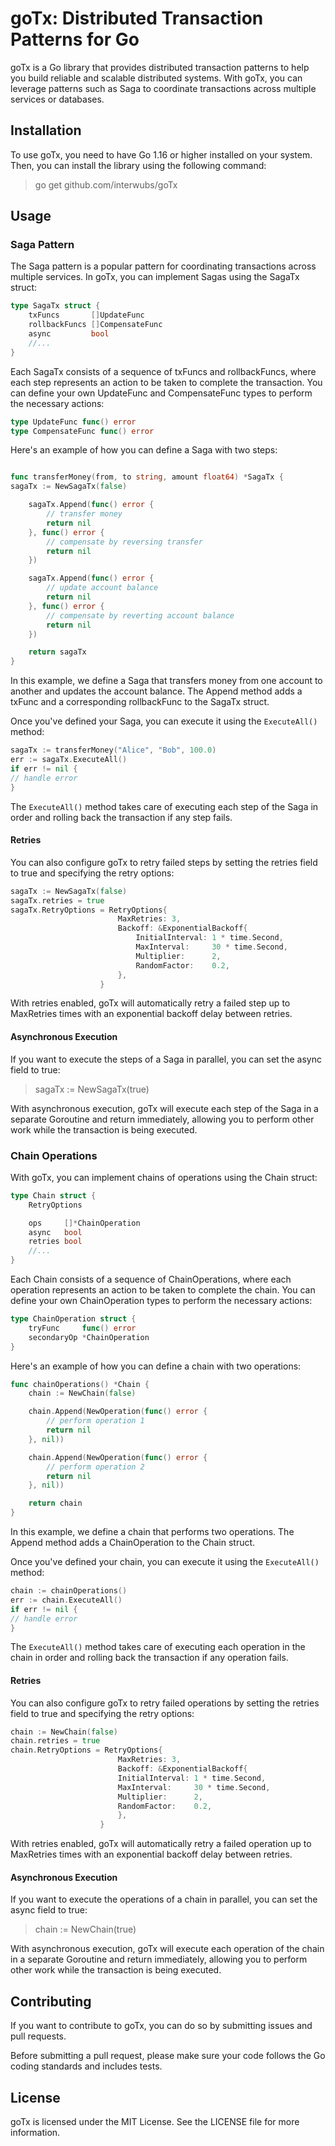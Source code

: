 # goTx: Distributed Transaction Patterns for Go
goTx is a Go library that provides distributed transaction patterns to help you build reliable and scalable distributed systems. With goTx, you can leverage patterns such as Saga to coordinate transactions across multiple services or databases.

## Installation
To use goTx, you need to have Go 1.16 or higher installed on your system. Then, you can install the library using the following command:

> go get github.com/interwubs/goTx

## Usage
### Saga Pattern
The Saga pattern is a popular pattern for coordinating transactions across multiple services. In goTx, you can implement Sagas using the SagaTx struct:

```go
type SagaTx struct {
    txFuncs       []UpdateFunc
    rollbackFuncs []CompensateFunc
    async         bool
    //...
}
```

Each SagaTx consists of a sequence of txFuncs and rollbackFuncs, where each step represents an action to be taken to complete the transaction. You can define your own UpdateFunc and CompensateFunc types to perform the necessary actions:

```go
type UpdateFunc func() error
type CompensateFunc func() error
```

Here's an example of how you can define a Saga with two steps:
```go

func transferMoney(from, to string, amount float64) *SagaTx {
sagaTx := NewSagaTx(false)

	sagaTx.Append(func() error {
		// transfer money
		return nil
	}, func() error {
		// compensate by reversing transfer
		return nil
	})

	sagaTx.Append(func() error {
		// update account balance
		return nil
	}, func() error {
		// compensate by reverting account balance
		return nil
	})

	return sagaTx
}

```

In this example, we define a Saga that transfers money from one account to another and updates the account balance. The Append method adds a txFunc and a corresponding rollbackFunc to the SagaTx struct.

Once you've defined your Saga, you can execute it using the `ExecuteAll()` method:

```go
sagaTx := transferMoney("Alice", "Bob", 100.0)
err := sagaTx.ExecuteAll()
if err != nil {
// handle error
}
```

The `ExecuteAll()` method takes care of executing each step of the Saga in order and rolling back the transaction if any step fails.

#### Retries
You can also configure goTx to retry failed steps by setting the retries field to true and specifying the retry options:

```go
sagaTx := NewSagaTx(false)
sagaTx.retries = true
sagaTx.RetryOptions = RetryOptions{
                        MaxRetries: 3,
                        Backoff: &ExponentialBackoff{
                            InitialInterval: 1 * time.Second,
                            MaxInterval:     30 * time.Second,
                            Multiplier:      2,
                            RandomFactor:    0.2,
                        },
                    }
```

With retries enabled, goTx will automatically retry a failed step up to MaxRetries times with an exponential backoff delay between retries.

#### Asynchronous Execution
If you want to execute the steps of a Saga in parallel, you can set the async field to true:

> sagaTx := NewSagaTx(true)

With asynchronous execution, goTx will execute each step of the Saga in a separate Goroutine and return immediately, allowing you to perform other work while the transaction is being executed.


### Chain Operations
With goTx, you can implement chains of operations using the Chain struct:

```go
type Chain struct {
    RetryOptions

	ops     []*ChainOperation
	async   bool
	retries bool
	//...
}
```

Each Chain consists of a sequence of ChainOperations, where each operation represents an action to be taken to complete the chain. You can define your own ChainOperation types to perform the necessary actions:

```go
type ChainOperation struct {
    tryFunc     func() error
    secondaryOp *ChainOperation
}
```

Here's an example of how you can define a chain with two operations:

```go
func chainOperations() *Chain {
    chain := NewChain(false)

	chain.Append(NewOperation(func() error {
		// perform operation 1
		return nil
	}, nil))

	chain.Append(NewOperation(func() error {
		// perform operation 2
		return nil
	}, nil))

	return chain
}
```

In this example, we define a chain that performs two operations. The Append method adds a ChainOperation to the Chain struct.

Once you've defined your chain, you can execute it using the `ExecuteAll()` method:

```go
chain := chainOperations()
err := chain.ExecuteAll()
if err != nil {
// handle error
}
```

The `ExecuteAll()` method takes care of executing each operation in the chain in order and rolling back the transaction if any operation fails.

#### Retries
You can also configure goTx to retry failed operations by setting the retries field to true and specifying the retry options:

```go
chain := NewChain(false)
chain.retries = true
chain.RetryOptions = RetryOptions{
                        MaxRetries: 3,
                        Backoff: &ExponentialBackoff{
                        InitialInterval: 1 * time.Second,
                        MaxInterval:     30 * time.Second,
                        Multiplier:      2,
                        RandomFactor:    0.2,
						},
                    }
```

With retries enabled, goTx will automatically retry a failed operation up to MaxRetries times with an exponential backoff delay between retries.

#### Asynchronous Execution
If you want to execute the operations of a chain in parallel, you can set the async field to true:

> chain := NewChain(true)

With asynchronous execution, goTx will execute each operation of the chain in a separate Goroutine and return immediately, allowing you to perform other work while the transaction is being executed.

## Contributing
If you want to contribute to goTx, you can do so by submitting issues and pull requests.

Before submitting a pull request, please make sure your code follows the Go coding standards and includes tests.

## License
goTx is licensed under the MIT License. See the LICENSE file for more information.
